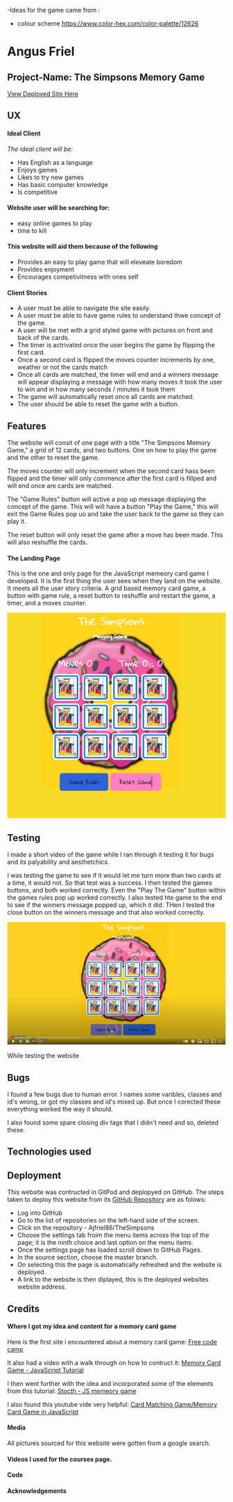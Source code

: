 -Ideas for the game came from :



- colour scheme
https://www.color-hex.com/color-palette/12626

# Angus Friel

## Project-Name: The Simpsons Memory Game

[View Deployed Site Here](https://ajfriel86.github.io/TheSimpsons)


## UX

#### Ideal Client
_The ideal client will be:_

* Has English as a language
* Enjoys games
* Likes to try new games
* Has basic computer knowledge 
* Is competitive 

#### Website user will be searching for:

* easy online games to play
* time to kill

#### This website will aid them because of the following

* Provides an easy to play game that will eleveate boredom
* Provides enjoyment
* Encourages competivitness with ones self

#### Client Stories

* A user must be able to navigate the site easily.
* A user must be able to have game rules to understand thwe concept of the game.
* A user will be met with a grid styled game with pictures on front and back of the cards. 
* The timer is actrivated once the user begins the game by flipping the first card.
* Once a second card is flipped the moves counter increments by one, weather or not the cards match
* Once all cards are matched, the timer will end and a winners message will appear displaying a message with how many moves it took the user to win and in how many seconds / minutes it took them
* The game will automatically reset once all cards are matched. 
* The user should be able to reset the game with a button.
  
## Features
The website will consit of one page with a title "The Simpsons Memory Game," a grid of 12 cards, and two buttons. One on how to play the game and the other to reset the game.

The moves counter will only increment when the second card hass been flipped and the timer will only commence after the first card is fillped and will end once are cards are matched. 

The "Game Rules" button will active a pop up message displaying the concept of the game. This will will have a button "Play the Game," this will exit the Game Rules pop uo and take the user back to the game so they can play it. 

The reset button will only reset the game after a move has been made. This will also reshuffle the cards.

#### The Landing Page
This is the one and only page for the JavaScript memeory card game I developed. It is the first thing the user sees when they land on the website. It meets all the user story criteria. A grid based memory card game, a button with game rule, a reset button to reshuffle and restart the game, a timer, and a moves counter. 

![Landing Page](./assets/readme_images/game.png)

## Testing
I made a short video of the game while I ran through it testing it for bugs and its palyability and aesthetchics. 

I was testing the game to see if it would let me turn more than two cards at a time, it would not. So that test was a  success. I then tested the games buttons, and both worked correctly. Even the "Play The Game" button within the games rules pop up worked correctly. I also tested hte game to the end to see if the winners message popped up, which it did. THen I tested the close button on the winners message and that also worked correctly. 

[![Game Demo for Testing](./assets/readme_images/video.png)](https://www.youtube.com/watch?v=Wior1tQ-QwI "Game Demo")

While testing the website

## Bugs
I found a few bugs due to human error. I names some varibles, classes and id's wrong, or got my classes and id's mixed up. But once I corected these everything worked the way it should. 

I also found some spare closing div tags that I didn't need and so, deleted these. 

## Technologies used



## Deployment

This website was contructed in GitPod and deplopyed on GitHub. The steps taken to deploy this website from its [GitHub Repository](https://github.com/Ajfriel86/TheSimpsons) are as folows: 

* Log into GitHub
* Go to the list of repositories on the left-hand side of the screen.
* Click on the repository - Ajfriel86/TheSimpsons
* Choose the settings tab froim the menu items across the top of the page; it is the ninth choice and last option on the menu items.
* Once the settings page has loaded scroll down to GitHub Pages.
* In the source section, choose the master branch.
* On selecting this the page is automatically refreshed and the website is deployed.
* A link to the website is then diplayed, this is the deployed websites website address.    

## Credits

#### Where I got my idea and content for a memory card game

Here is the first site i encountered about a memory card game:
[Free code camp ](https://marina-ferreira.github.io/tutorials/js/memory-game/)

It also had a video with a walk through on how to contruct it:
[Memory Card Game - JavaScript Tutorial](https://www.youtube.com/watch?v=ZniVgo8U7ek)

I then went further with the idea and incorporated some of the elements from this tutorial:
[Stocth - JS memeory game](https://scotch.io/tutorials/how-to-build-a-memory-matching-game-in-javascript)

I also found this youtube vide very helpful:
[Card Matching Game/Memory Card Game in JavaScript](https://www.youtube.com/watch?v=Y4lOwOOK7yE)





#### Media

All pictures sourced for this website were gotten from a google search.

#### Videos I used for the courses page.



#### Code

#### Acknowledgements


